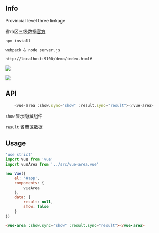 ## Info

Provincial level three linkage

省市区三级数据[官方](http://www.stats.gov.cn/tjsj/tjbz/xzqhdm/201504/t20150415_712722.html)

```
npm install 

webpack & node server.js

http://localhost:9100/demo/index.html#

```

![](http://img.haimi.com/FloL1GJll7WxWL4TDUODtGbgKFwt)

![](http://img.haimi.com/Fi-QZ9-Ju82GEeixftrONft61AK-)


## API

```js
    <vue-area :show.sync="show" :result.sync="result"></vue-area>
```

```show``` 显示隐藏组件

```result```  省市区数据

## Usage

```js
'use strict'
import Vue from 'vue'
import vueArea from '../src/vue-area.vue'

new Vue({
	el: '#app',
	components: {
		vueArea
	},
	data: {
		result: null,
		show: false
	}
})
```

```html
<vue-area :show.sync="show" :result.sync="result"></vue-area>
```